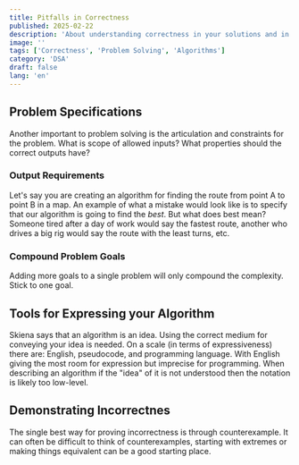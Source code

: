```yaml
---
title: Pitfalls in Correctness
published: 2025-02-22
description: 'About understanding correctness in your solutions and in problem specification'
image: ''
tags: ['Correctness', 'Problem Solving', 'Algorithms']
category: 'DSA'
draft: false 
lang: 'en'
---
```


## Problem Specifications
Another important to problem solving is the articulation and constraints for the problem. What is scope of allowed inputs? What properties should the correct outputs have? 

### Output Requirements
Let's say you are creating an algorithm for finding the route from point A to point B in a map. An example of what a mistake would look like is to specify that our algorithm is going to find the <em>best</em>. But what does best mean? Someone tired after a day of work would say the fastest route, another who drives a big rig would say the route with the least turns, etc. 

### Compound Problem Goals
Adding more goals to a single problem will only compound the complexity. Stick to one goal. 

## Tools for Expressing your Algorithm
Skiena says that an algorithm is an idea. Using the correct medium for conveying your idea is needed. On a scale (in terms of expressiveness) there are: English, pseudocode, and programming language. With English giving the most room for expression but imprecise for programming. When describing an algorithm if the "idea" of it is not understood then the notation is likely too low-level. 

## Demonstrating Incorrectnes
The single best way for proving incorrectness is through counterexample. It can often be difficult to think of counterexamples, starting with extremes or making things equivalent can be a good starting place. 